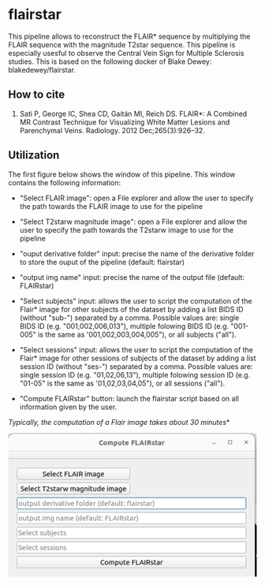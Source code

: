 # flairstar

This pipeline allows to reconstruct the FLAIR* sequence by multiplying the FLAIR sequence with the magnitude T2star sequence. This pipeline is especially usesful to observe the Central Vein Sign for Multiple Sclerosis studies. This is based on the following docker of Blake Dewey: blakedewey/flairstar.

## How to cite
1. Sati P, George IC, Shea CD, Gaitán MI, Reich DS. FLAIR*: A Combined MR Contrast Technique for Visualizing White Matter Lesions and Parenchymal Veins. Radiology. 2012 Dec;265(3):926–32. 

## Utilization

The first figure below shows the window of this pipeline. This window contains the following information:

* "Select FLAIR image": open a File explorer and allow the user to specify the path towards the FLAIR image to use for the pipeline

* "Select T2starw magnitude image": open a File explorer and allow the user to specify the path towards the T2starw image to use for the pipeline

* "ouput derivative folder" input: precise the name of the derivative folder to store the ouput of the pipeline (default: flairstar)

* "output img name" input: precise the name of the output file (default: FLAIRstar)

* "Select subjects" input: allows the user to script the computation of the Flair* image for other subjects of the dataset by adding a list BIDS ID (without "sub-") separated by a comma. Possible values are: single BIDS ID (e.g. "001,002,006,013"), multiple folowing BIDS ID (e.g. "001-005" is the same as '001,002,003,004,005"), or all subjects ("all").

* "Select sessions" input: allows the user to script the computation of the Flair* image for other sessions of subjects of the dataset by adding a list session ID (without "ses-") separated by a comma. Possible values are: single session ID (e.g. "01,02,06,13"), multiple folowing session ID (e.g. "01-05" is the same as '01,02,03,04,05"), or all sessions ("all").

* "Compute FLAIRstar" button: launch the flairstar script based on all information given by the user.

**Typically, the computation of a Flair* image takes about 30 minutes**

![Flairstar Pipeline window](/Readme_pictures/flairstar_win.png)


